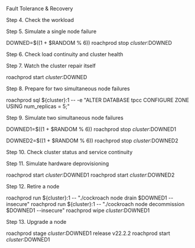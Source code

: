 Fault Tolerance & Recovery

Step 4. Check the workload

Step 5. Simulate a single node failure

DOWNED=$((1 + $RANDOM % 6))
roachprod stop ${cluster}:$DOWNED

Step 6. Check load continuity and cluster health

Step 7. Watch the cluster repair itself

roachprod start ${cluster}:$DOWNED

Step 8. Prepare for two simultaneous node failures

roachprod sql ${cluster}:1 -- -e "ALTER DATABASE tpcc CONFIGURE ZONE USING num_replicas = 5;"

Step 9. Simulate two simultaneous node failures

DOWNED1=$((1 + $RANDOM % 6))
roachprod stop ${cluster}:$DOWNED1

DOWNED2=$((1 + $RANDOM % 6))
roachprod stop ${cluster}:$DOWNED2

Step 10. Check cluster status and service continuity

Step 11. Simulate hardware deprovisioning

roachprod start ${cluster}:$DOWNED1
roachprod start ${cluster}:$DOWNED2

Step 12. Retire a node

roachprod run ${cluster}:1 -- "./cockroach node drain $DOWNED1 --insecure"
roachprod run ${cluster}:1 -- "./cockroach node decommission $DOWNED1 --insecure"
roachprod wipe ${cluster}:$DOWNED1

Step 13. Upgrade a node

roachprod stage ${cluster}:$DOWNED1 release v22.2.2
roachprod start ${cluster}:$DOWNED1
